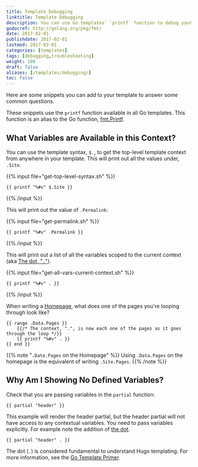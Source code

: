 ```yaml
---
title: Template Debugging
linktitle: Template Debugging
description: You can use Go templates' `printf` function to debug your Hugo  templates. These snippets provide a quick and easy visualization of the variables available to you in different contexts.
godocref: http://golang.org/pkg/fmt/
date: 2017-02-01
publishdate: 2017-02-01
lastmod: 2017-02-01
categories: [templates]
tags: [debugging,troubleshooting]
weight: 180
draft: false
aliases: [/templates/debugging/]
toc: false
---
```



Here are some snippets you can add to your template to answer some common questions.

These snippets use the `printf` function available in all Go templates.  This function is an alias to the Go function, [fmt.Printf](http://golang.org/pkg/fmt/).

## What Variables are Available in this Context?

You can use the template syntax, `$.`, to get the top-level template context from anywhere in your template. This will print out all the values under, `.Site`.

{{% input file="get-top-level-syntax.sh" %}}
```golang
{{ printf "%#v" $.Site }}
```
{{% /input %}}

This will print out the value of `.Permalink`:

{{% input file="get-permalink.sh" %}}
```golang
{{ printf "%#v" .Permalink }}
```
{{% /input %}}

This will print out a list of all the variables scoped to the current context
(aka [The dot, "`.`"][thedot]).

{{% input file="get-all-vars-current-context.sh" %}}
```golang
{{ printf "%#v" . }}
```
{{% /input %}}

When writing a [Homepage][hometemplate], what does one of the pages you're looping through look like?

```golang
{{ range .Data.Pages }}
    {{/* The context, ".", is now each one of the pages as it goes through the loop */}}
    {{ printf "%#v" . }}
{{ end }}
```

{{% note "`.Date.Pages` on the Homepage" %}}
Using `.Data.Pages` on the homepage is the equivalent of writing `.Site.Pages`.
{{% /note %}}

## Why Am I Showing No Defined Variables?

Check that you are passing variables in the `partial` function:

```
{{ partial "header" }}
```

This example will render the header partial, but the header partial will not have access to any contextual variables. You need to pass variables explicitly. For example note the addition of [the dot][thedot].

```
{{ partial "header" . }}
```

The dot (`.`) is considered fundamental to understand Hugo templating. For more information, see the [Go Template Primer][primer].

[hometemplate]: /templates/homepage-template/
[primer]: /templates/go-template-primer/
[thedot]: /functions/the-dot/